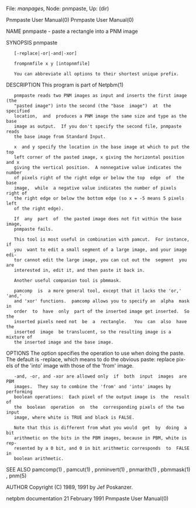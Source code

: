File: *manpages*,  Node: pnmpaste,  Up: (dir)

Pnmpaste User Manual(0)                                Pnmpaste User Manual(0)



NAME
       pnmpaste - paste a rectangle into a PNM image


SYNOPSIS
       pnmpaste

       [-replace|-or|-and|-xor]

       frompnmfile x y [intopnmfile]

       You can abbreviate all options to their shortest unique prefix.


DESCRIPTION
       This program is part of Netpbm(1)

       pnmpaste reads two PNM images as input and inserts the first image (the
       "pasted image") into the second (the "base  image")  at  the  specified
       location,  and  produces a PNM image the same size and type as the base
       image as output.  If you don't specify the second file, pnmpaste  reads
       the base image from Standard Input.

       x  and y specify the location in the base image at which to put the top
       left corner of the pasted image, x giving the horizontal position and x
       giving the vertical position.  A nonnegative value indicates the number
       of pixels right of the right edge or below the top  edge  of  the  base
       image,  while  a negative value indicates the number of pixels right of
       the right edge or below the bottom edge (so x = -5 means 5 pixels  left
       of the right edge).

       If  any  part  of  the pasted image does not fit within the base image,
       pnmpaste fails.

       This tool is most useful in combination with pamcut.  For instance,  if
       you  want to edit a small segment of a large image, and your image edi-
       tor cannot edit the large image, you can cut out the  segment  you  are
       interested in, edit it, and then paste it back in.

       Another useful companion tool is pbmmask.

       pamcomp  is  a more general tool, except that it lacks the 'or,' 'and,'
       and 'xor' functions.  pamcomp allows you to specify an  alpha  mask  in
       order  to  have  only  part of the inserted image get inserted.  So the
       inserted pixels need not  be  a  rectangle.   You  can  also  have  the
       inserted  image  be translucent, so the resulting image is a mixture of
       the inserted image and the base image.


OPTIONS
       The option specifies the operation to use when doing  the  paste.   The
       default  is -replace, which means to do the obvious paste: replace pix-
       els of the 'into' image with those of the 'from' image.

       -and, -or, and -xor are allowed only  if  both  input  images  are  PBM
       images.  They say to combine the 'from' and 'into' images by performing
       boolean operations:  Each pixel of the output image is  the  result  of
       the  boolean  operation  on  the  corresponding pixels of the two input
       image, where white is TRUE and black is FALSE.

       Note that this is different from what you would  get  by  doing  a  bit
       arithmetic on the bits in the PBM images, because in PBM, white is rep-
       resented by a 0 bit, and 0 in bit arithmetic corresponds  to  FALSE  in
       boolean arithmetic.


SEE ALSO
       pamcomp(1)  ,  pamcut(1)  ,  pnminvert(1)  , pnmarith(1) , pbmmask(1) ,
       pnm(5)



AUTHOR
       Copyright (C) 1989, 1991 by Jef Poskanzer.



netpbm documentation           21 February 1991        Pnmpaste User Manual(0)
